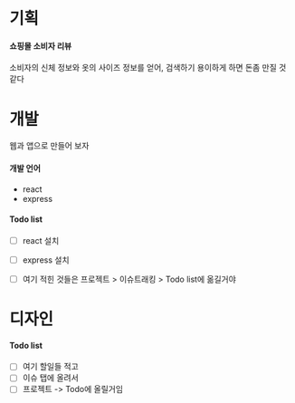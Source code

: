 
# 기획
#### 쇼핑몰 소비자 리뷰 ####
소비자의 신체 정보와 옷의 사이즈 정보를 얻어, 검색하기 용이하게 하면 돈좀 만질 것 같다

# 개발 
웹과 앱으로 만들어 보자
#### 개발 언어 ####
- react
- express

#### Todo list ####
- [ ] react 설치
- [ ] express 설치
- [ ] 여기 적힌 것들은 프로젝트 > 이슈트래킹 > Todo list에 옮길거야


# 디자인
#### Todo list ####
- [ ] 여기 할일들 적고
- [ ] 이슈 탭에 올려서
- [ ] 프로젝트 -> Todo에 올릴거임

